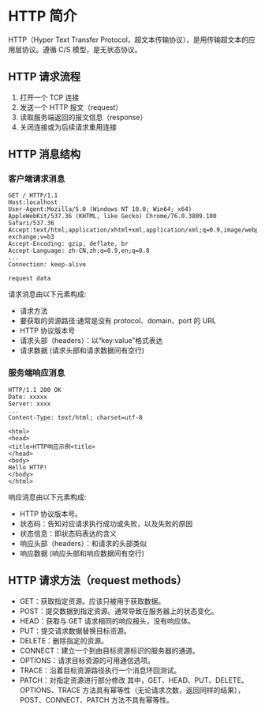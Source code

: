 # HTTP 简介
HTTP（Hyper Text Transfer Protocol，超文本传输协议），是用传输超文本的应用层协议。遵循 C/S 模型，是无状态协议。

## HTTP 请求流程
1. 打开一个 TCP 连接
2. 发送一个 HTTP 报文（request）
3. 读取服务端返回的报文信息（response）
4. 关闭连接或为后续请求重用连接

## HTTP 消息结构
### 客户端请求消息
```
GET / HTTP/1.1
Host:localhost
User-Agent:Mozilla/5.0 (Windows NT 10.0; Win64; x64) AppleWebKit/537.36 (KHTML, like Gecko) Chrome/76.0.3809.100 Safari/537.36
Accept:text/html,application/xhtml+xml,application/xml;q=0.9,image/webp,image/apng,*/*;q=0.8,application/signed-exchange;v=b3
Accept-Encoding: gzip, deflate, br
Accept-Language: zh-CN,zh;q=0.9,en;q=0.8
...
Connection: keep-alive

request data
```
请求消息由以下元素构成:
+ 请求方法
+ 要获取的资源路径:通常是没有 protocol、domain、port 的 URL
+ HTTP 协议版本号
+ 请求头部（headers）：以“key:value”格式表达
+ 请求数据
(请求头部和请求数据间有空行)

### 服务端响应消息
```
HTTP/1.1 200 OK
Date: xxxxx
Server: xxxx
...
Content-Type: text/html; charset=utf-8

<html>
<head>
<title>HTTP响应示例<title>
</head>
<body>
Hello HTTP!
</body>
</html>
```
响应消息由以下元素构成:
+ HTTP 协议版本号。
+ 状态码：告知对应请求执行成功或失败，以及失败的原因
+ 状态信息：即状态码表达的含义
+ 响应头部（headers）：和请求的头部类似
+ 响应数据
(响应头部和响应数据间有空行)

## HTTP 请求方法（request methods）
+ GET：获取指定资源。应该只被用于获取数据。
+ POST：提交数据到指定资源。通常导致在服务器上的状态变化。
+ HEAD：获取与 GET 请求相同的响应报头，没有响应体。
+ PUT：提交请求数据替换目标资源。
+ DELETE：删除指定的资源。
+ CONNECT：建立一个到由目标资源标识的服务器的通道。
+ OPTIONS：请求目标资源的可用通信选项。
+ TRACE：沿着目标资源路径执行一个消息环回测试。
+ PATCH：对指定资源进行部分修改
其中，GET、HEAD、PUT、DELETE、OPTIONS、TRACE 方法具有幂等性（无论请求次数，返回同样的结果），POST、CONNECT、PATCH 方法不具有幂等性。


<!-- 2019.08.26 创建 -->
